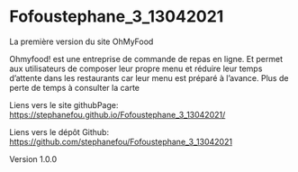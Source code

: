 # Fofoustephane_3_13042021

La première version du site OhMyFood

Ohmyfood! est une entreprise de commande de repas en ligne. Et permet aux utilisateurs de composer leur propre menu et réduire leur temps d’attente dans les restaurants car leur menu est préparé à l’avance. Plus de perte de temps à consulter la carte

Liens vers le site githubPage: https://stephanefou.github.io/Fofoustephane_3_13042021/

Liens vers le dépôt Github: https://github.com/stephanefou/Fofoustephane_3_13042021

Version 1.0.0